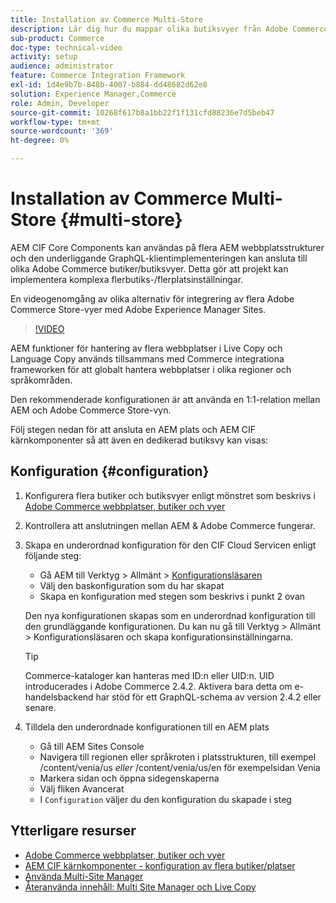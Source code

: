 ```yaml
---
title: Installation av Commerce Multi-Store
description: Lär dig hur du mappar olika butiksvyer från Adobe Commerce till AEM. Detta gör att projekt kan stödja flerspråkiga och flerspråkiga användningsområden.
sub-product: Commerce
doc-type: technical-video
activity: setup
audience: administrator
feature: Commerce Integration Framework
exl-id: 1d4e9b7b-848b-4007-b884-dd48682d62e8
solution: Experience Manager,Commerce
role: Admin, Developer
source-git-commit: 10268f617b8a1bb22f1f131cfd88236e7d5beb47
workflow-type: tm+mt
source-wordcount: '369'
ht-degree: 0%

---
```


# Installation av Commerce Multi-Store {#multi-store}

AEM CIF Core Components kan användas på flera AEM webbplatsstrukturer och den underliggande GraphQL-klientimplementeringen kan ansluta till olika Adobe Commerce butiker/butiksvyer. Detta gör att projekt kan implementera komplexa flerbutiks-/flerplatsinställningar.

En videogenomgång av olika alternativ för integrering av flera Adobe Commerce Store-vyer med Adobe Experience Manager Sites.

>[!VIDEO](https://video.tv.adobe.com/v/28952/?quality=12)

AEM funktioner för hantering av flera webbplatser i Live Copy och Language Copy används tillsammans med Commerce integrationa frameworken för att globalt hantera webbplatser i olika regioner och språkområden.

Den rekommenderade konfigurationen är att använda en 1:1-relation mellan AEM och Adobe Commerce Store-vyn.

Följ stegen nedan för att ansluta en AEM plats och AEM CIF kärnkomponenter så att även en dedikerad butiksvy kan visas:

## Konfiguration {#configuration}

1. Konfigurera flera butiker och butiksvyer enligt mönstret som beskrivs i [Adobe Commerce webbplatser, butiker och vyer](https://experienceleague.adobe.com/docs/commerce-admin/start/setup/websites-stores-views.html)

2. Kontrollera att anslutningen mellan AEM &amp; Adobe Commerce fungerar.

3. Skapa en underordnad konfiguration för den CIF Cloud Servicen enligt följande steg:

   * Gå AEM till Verktyg > Allmänt > [Konfigurationsläsaren](/help/sites-administering/configurations.md#using-configuration-browser)
   * Välj den baskonfiguration som du har skapat
   * Skapa en konfiguration med stegen som beskrivs i punkt 2 ovan

   Den nya konfigurationen skapas som en underordnad konfiguration till den grundläggande konfigurationen. Du kan nu gå till Verktyg > Allmänt > Konfigurationsläsaren och skapa konfigurationsinställningarna.

   >[!TIP]
   >
   >Commerce-kataloger kan hanteras med ID:n eller UID:n. UID introducerades i Adobe Commerce 2.4.2. Aktivera bara detta om e-handelsbackend har stöd för ett GraphQL-schema av version 2.4.2 eller senare.

4. Tilldela den underordnade konfigurationen till en AEM plats

   * Gå till AEM Sites Console
   * Navigera till regionen eller språkroten i platsstrukturen, till exempel /content/venia/us _eller_ /content/venia/us/en för exempelsidan Venia
   * Markera sidan och öppna sidegenskaperna
   * Välj fliken Avancerat
   * I `Configuration` väljer du den konfiguration du skapade i steg

## Ytterligare resurser

* [Adobe Commerce webbplatser, butiker och vyer](https://experienceleague.adobe.com/docs/commerce-admin/start/setup/websites-stores-views.html)
* [AEM CIF kärnkomponenter - konfiguration av flera butiker/platser](https://github.com/adobe/aem-core-cif-components#multi-store--site-configuration)
* [Använda Multi-Site Manager](https://experienceleague.adobe.com/docs/experience-manager-learn/sites/translation/multi-site-manager-feature-video-use.html)
* [Återanvända innehåll: Multi Site Manager och Live Copy](/help/sites-administering/msm.md)
